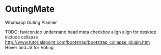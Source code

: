 # OutingMate
Whatsapp Outing Planner


TODO:
favicon.ico
understand head meta
checkbox align
align for desktop
include collapse
http://www.tutorialspoint.com/bootstrap/bootstrap_collapse_plugin.htm
Hover and JS for Voting
